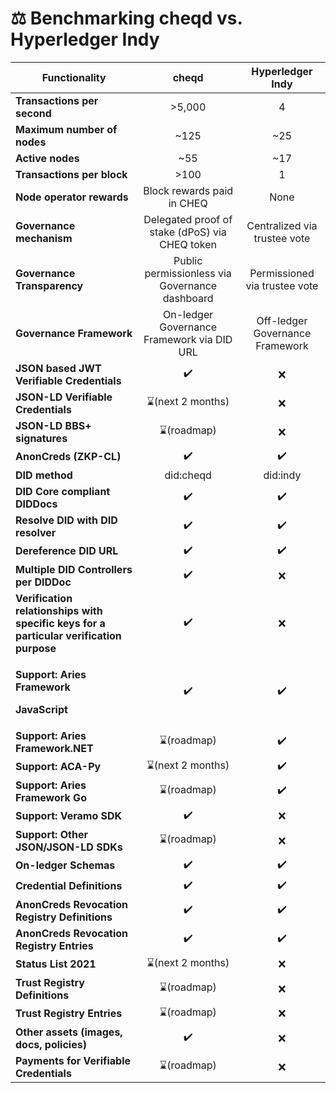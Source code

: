 # ⚖ Benchmarking cheqd vs. Hyperledger Indy

| Functionality                                                                           |                      cheqd                     |         Hyperledger Indy        |
| --------------------------------------------------------------------------------------- | :--------------------------------------------: | :-----------------------------: |
| **Transactions per second**                                                             |                     >5,000                     |                4                |
| **Maximum number of nodes**                                                             |                      \~125                     |               \~25              |
| **Active nodes**                                                                        |                      \~55                      |               \~17              |
| **Transactions per block**                                                              |                      >100                      |                1                |
| **Node operator rewards**                                                               |           Block rewards paid in CHEQ           |               None              |
| **Governance mechanism**                                                                | Delegated proof of stake (dPoS) via CHEQ token |   Centralized via trustee vote  |
| **Governance Transparency**                                                             | Public permissionless via Governance dashboard |  Permissioned via trustee vote  |
| **Governance Framework**                                                                |   On-ledger Governance Framework via DID URL   | Off-ledger Governance Framework |
| **JSON based JWT Verifiable Credentials**                                               |                       ✔️                       |                ❌                |
| **JSON-LD Verifiable Credentials**                                                      |                ⌛(next 2 months)                |                ❌                |
| **JSON-LD BBS+ signatures**                                                             |                   ⌛(roadmap)                   |                ❌                |
| **AnonCreds (ZKP-CL)**                                                                  |                       ✔️                       |                ✔️               |
| **DID method**                                                                          |                    did:cheqd                   |             did:indy            |
| **DID Core compliant DIDDocs**                                                          |                       ✔️                       |                ✔️               |
| **Resolve DID with DID resolver**                                                       |                       ✔️                       |                ✔️               |
| **Dereference DID URL**                                                                 |                       ✔️                       |                ✔️               |
| **Multiple DID Controllers per DIDDoc**                                                 |                       ✔️                       |                ❌                |
| **Verification relationships with specific keys for a particular verification purpose** |                       ✔️                       |                ❌                |
| <p><strong>Support: Aries Framework</strong></p><p><strong>JavaScript</strong></p>      |                       ✔️                       |                ✔️               |
| **Support: Aries Framework.NET**                                                        |                   ⌛(roadmap)                   |                ✔️               |
| **Support: ACA-Py**                                                                     |                ⌛(next 2 months)                |                ✔️               |
| **Support: Aries Framework Go**                                                         |                   ⌛(roadmap)                   |                ✔️               |
| **Support: Veramo SDK**                                                                 |                       ✔️                       |                ❌                |
| **Support: Other JSON/JSON-LD SDKs**                                                    |                   ⌛(roadmap)                   |                ❌                |
| **On-ledger Schemas**                                                                   |                       ✔️                       |                ✔️               |
| **Credential Definitions**                                                              |                       ✔️                       |                ✔️               |
| **AnonCreds Revocation Registry Definitions**                                           |                       ✔️                       |                ✔️               |
| **AnonCreds Revocation Registry Entries**                                               |                       ✔️                       |                ✔️               |
| **Status List 2021**                                                                    |                ⌛(next 2 months)                |                ❌                |
| **Trust Registry Definitions**                                                          |                   ⌛(roadmap)                   |                ❌                |
| **Trust Registry Entries**                                                              |                   ⌛(roadmap)                   |                ❌                |
| **Other assets (images, docs, policies)**                                               |                       ✔️                       |                ❌                |
| **Payments for Verifiable Credentials**                                                 |                   ⌛(roadmap)                   |                ❌                |

